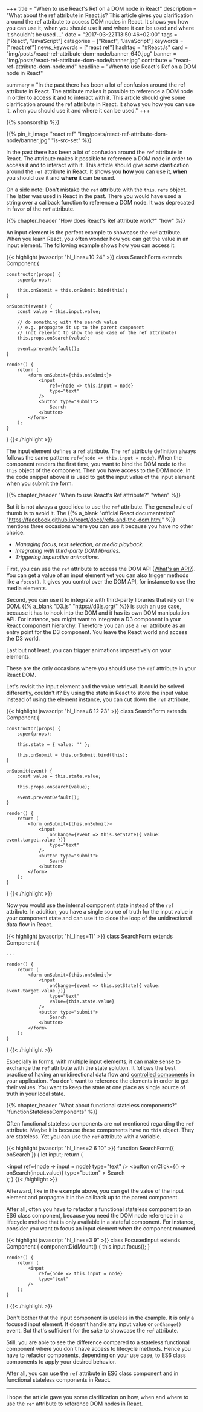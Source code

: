 +++
title = "When to use React's Ref on a DOM node in React"
description = "What about the ref attribute in React.js? This article gives you clarification around the ref attribute to access DOM nodes in React. It shows you how you can use it, when you should use it and where it can be used and where it shouldn't be used ..."
date = "2017-03-22T13:50:46+02:00"
tags = ["React", "JavaScript"]
categories = ["React", "JavaScript"]
keywords = ["react ref"]
news_keywords = ["react ref"]
hashtag = "#ReactJs"
card = "img/posts/react-ref-attribute-dom-node/banner_640.jpg"
banner = "img/posts/react-ref-attribute-dom-node/banner.jpg"
contribute = "react-ref-attribute-dom-node.md"
headline = "When to use React's Ref on a DOM node in React"

summary = "In the past there has been a lot of confusion around the ref attribute in React. The attribute makes it possible to reference a DOM node in order to access it and to interact with it. This article should give some clarification around the ref attribute in React. It shows you how you can use it, when you should use it and where it can be used."
+++

{{% sponsorship %}}

{{% pin_it_image "react ref" "img/posts/react-ref-attribute-dom-node/banner.jpg" "is-src-set" %}}

In the past there has been a lot of confusion around the `ref` attribute in React. The attribute makes it possible to reference a DOM node in order to access it and to interact with it. This article should give some clarification around the `ref` attribute in React. It shows you **how** you can use it, **when** you should use it and **where** it can be used.

On a side note: Don't mistake the `ref` attribute with the `this.refs` object. The latter was used in React in the past. There you would have used a string over a callback function to reference a DOM node. It was deprecated in favor of the `ref` attribute.

{{% chapter_header "How does React's Ref attribute work?" "how" %}}

An input element is the perfect example to showcase the `ref` attribute. When you learn React, you often wonder how you can get the value in an input element. The following example shows how you can access it:

{{< highlight javascript "hl_lines=10 24" >}}
class SearchForm extends Component {

    constructor(props) {
        super(props);

        this.onSubmit = this.onSubmit.bind(this);
    }

    onSubmit(event) {
        const value = this.input.value;

        // do something with the search value
        // e.g. propagate it up to the parent component
        // (not relevant to show the use case of the ref attribute)
        this.props.onSearch(value);

        event.preventDefault();
    }

    render() {
        return (
            <form onSubmit={this.onSubmit}>
                <input
                    ref={node => this.input = node}
                    type="text"
                />
                <button type="submit">
                    Search
                </button>
            </form>
        );
    }
}
{{< /highlight >}}

The input element defines a `ref` attribute. The `ref` attribute definition always follows the same pattern: `ref={node => this.input = node}`. When the component renders the first time, you want to bind the DOM node to the `this` object of the component. Then you have access to the DOM node. In the code snippet above it is used to get the input value of the input element when you submit the form.

{{% chapter_header "When to use React's Ref attribute?" "when" %}}

But it is not always a good idea to use the `ref` attribute. The general rule of thumb is to avoid it. The {{% a_blank "official React documentation" "https://facebook.github.io/react/docs/refs-and-the-dom.html" %}} mentions three occasions where you can use it because you have no other choice.

* *Managing focus, text selection, or media playback.*
* *Integrating with third-party DOM libraries.*
* *Triggering imperative animations.*

First, you can use the `ref` attribute to access the DOM API ([What's an API?](https://www.robinwieruch.de/what-is-an-api-javascript/)). You can get a value of an input element yet you can also trigger methods like a `focus()`. It gives you control over the DOM API, for instance to use the media elements.

Second, you can use it to integrate with third-party libraries that rely on the DOM. {{% a_blank "D3.js" "https://d3js.org/" %}} is such an use case, because it has to hook into the DOM and it has its own DOM manipulation API. For instance, you might want to integrate a D3 component in your React component hierarchy. Therefore you can use a `ref` attribute as an entry point for the D3 component. You leave the React world and access the D3 world.

Last but not least, you can trigger animations imperatively on your elements.

These are the only occasions where you should use the `ref` attribute in your React DOM.

Let's revisit the input element and the value retrieval. It could be solved differently, couldn't it? By using the state in React to store the input value instead of using the element instance, you can cut down the `ref` attribute.

{{< highlight javascript "hl_lines=6 12 23" >}}
class SearchForm extends Component {

    constructor(props) {
        super(props);

        this.state = { value: '' };

        this.onSubmit = this.onSubmit.bind(this);
    }

    onSubmit(event) {
        const value = this.state.value;

        this.props.onSearch(value);

        event.preventDefault();
    }

    render() {
        return (
            <form onSubmit={this.onSubmit}>
                <input
                    onChange={event => this.setState({ value: event.target.value })}
                    type="text"
                />
                <button type="submit">
                    Search
                </button>
            </form>
        );
    }
}
{{< /highlight >}}

Now you would use the internal component state instead of the `ref` attribute. In addition, you have a single source of truth for the input value in your component state and can use it to close the loop of the unidirectional data flow in React.

{{< highlight javascript "hl_lines=11" >}}
class SearchForm extends Component {

    ...

    render() {
        return (
            <form onSubmit={this.onSubmit}>
                <input
                    onChange={event => this.setState({ value: event.target.value })}
                    type="text"
                    value={this.state.value}
                />
                <button type="submit">
                    Search
                </button>
            </form>
        );
    }
}
{{< /highlight >}}

Especially in forms, with multiple input elements, it can make sense to exchange the `ref` attribute with the state solution. It follows the best practice of having an unidirectional data flow and [controlled components](https://www.robinwieruch.de/react-controlled-components/) in your application. You don't want to reference the elements in order to get their values. You want to keep the state at one place as single source of truth in your local state.

{{% chapter_header "What about functional stateless components?" "functionStatelessComponents" %}}

Often functional stateless components are not mentioned regarding the `ref` attribute. Maybe it is because these components have no `this` object. They are stateless. Yet you can use the `ref` attribute with a variable.

{{< highlight javascript "hl_lines=2 6 10" >}}
function SearchForm({ onSearch }) {
    let input;
    return (
        <div>
            <input
                ref={node => input = node}
                type="text"
            />
            <button
                onClick={() => onSearch(input.value)}
                type="button"
            >
                Search
            </button>
        </div>
    );
}
{{< /highlight >}}

Afterward, like in the example above, you can get the value of the input element and propagate it in the callback up to the parent component.

After all, often you have to refactor a functional stateless component to an ES6 class component, because you need the DOM node reference in a lifecycle method that is only available in a stateful component. For instance, consider you want to focus an input element when the component mounted.

{{< highlight javascript "hl_lines=3 9" >}}
class FocusedInput extends Component {
    componentDidMount() {
        this.input.focus();
    }

    render() {
        return (
            <input
                ref={node => this.input = node}
                type="text"
            />
        );
    }
}
{{< /highlight >}}

Don't bother that the input component is useless in the example. It is only a focused input element. It doesn't handle any input value or `onChange()` event. But that's sufficient for the sake to showcase the `ref` attribute.

Still, you are able to see the difference compared to a stateless functional component where you don't have access to lifecycle methods. Hence you have to refactor components, depending on your use case, to ES6 class components to apply your desired behavior.

After all, you can use the `ref` attribute in ES6 class component and in functional stateless components in React.

<hr class="section-divider">

I hope the article gave you some clarification on how, when and where to use the `ref` attribute to reference DOM nodes in React.
